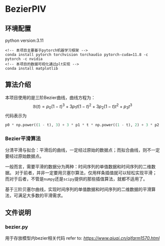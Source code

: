 # BezierPIV

## 环境配置
python version:3.11  
```
<!-- 本项目主要基于pytorch机器学习框架 -->
conda install pytorch torchvision torchaudio pytorch-cuda=11.8 -c pytorch -c nvidia
<!-- 本项目的数据可视化通过plt实现 -->
conda install matplotlib

```

## 算法介绍
本项目使用的是三阶Bezier曲线，曲线方程为：
$$\mathbb{B}(t)=p_0{(1-t)}^3+3p_1t{(1-t)}^2+3p_2(1-t)t^2+p_3t^3$$
代码表示为
```python
p0 * np.power((1 - t), 3) + 3 * p1 * t * np.power((1 - t), 2) + 3 * p2 * (1 - t) * np.power(t, 2) + p3 * np.power(t, 3)
```
### Bezier平滑算法
分清平滑与拟合：平滑后的曲线，一定经过原始的数据点；而拟合曲线，则不一定要经过原始数据点。

一般而言，需要平滑的数据分为两种：时间序列的单值数据和时间序列的二维数据。 对于前者，并非一定要用贝塞尔算法，仅用样条插值就可以轻松实现平滑；而对于后者，不管是```numpy```还是```scipy```提供的那些插值算法，就都不适用了。

基于三阶贝塞尔曲线，实现时间序列的单值数据和时间序列的二维数据的平滑算法，可满足大多数的平滑需求。
## 文件说明
### bezier.py
用于存放模型内bezier相关代码
refer to: *https://www.aiuai.cn/aifarm1570.html*


